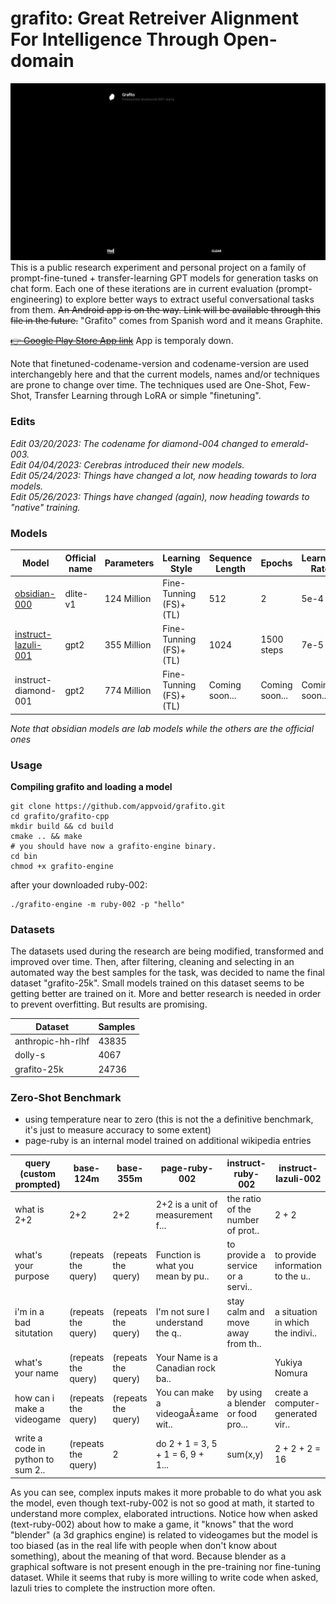 # grafito: Great Retreiver Alignment For Intelligence Through Open-domain
![Alt Text](https://raw.githubusercontent.com/appvoid/grafito/1a5d76f45bb1ceb5ca012b6337072796df00c383/grafito.gif)
This is a public research experiment and personal project on a family of prompt-fine-tuned + transfer-learning GPT models for generation tasks on chat form. Each one of these iterations are in current evaluation (prompt-engineering) to explore better ways to extract useful conversational tasks from them. ~~An Android app is on the way. Link will be available through this file in the future.~~ "Grafito" comes from Spanish word and it means Graphite.


~~[👉 Google Play Store App link](https://play.google.com/store/apps/details?id=com.nohakcoffeeofficial.grafitoai)~~
App is temporaly down.

Note that finetuned-codename-version and codename-version are used interchangebly here and that the current models, names and/or techniques are prone to change over time. The techniques used are One-Shot, Few-Shot, Transfer Learning through LoRA or simple "finetuning".

### Edits
*Edit 03/20/2023: The codename for diamond-004 changed to emerald-003.*<br>
*Edit 04/04/2023: Cerebras introduced their new models.*<br>
*Edit 05/24/2023: Things have changed a lot, now heading towards to lora models.* <br>
*Edit 05/26/2023: Things have changed (again), now heading towards to "native" training.* 

### Models
| Model       |Official name | Parameters  |     Learning Style     | Sequence Length | Epochs           | Learning Rate         | Dataset           | Published |
| ----------- | -----------  | ----------- | ---------------------- | --------------- | ---------------- | --------------------- | ----------------- |---------- |
|[obsidian-000](https://huggingface.co/appvoid/obsidian-000)|dlite-v1|124 Million| Fine-Tunning (FS)+(TL)| 512                   | 2                 | 5e-4      | anthropic-hh-rlhf | 🟩 |
|[instruct-lazuli-001](https://huggingface.co/appvoid/lazuli-001)    |gpt2    |355 Million| Fine-Tunning (FS)+(TL)| 1024                  | 1500 steps        | 7e-5      | grafito-l         | 🟩 |
|instruct-diamond-001 |gpt2          | 774 Million | Fine-Tunning (FS)+(TL) | Coming soon...  | Coming soon...   | Coming soon...        | Coming soon...    | ⬛        |

*Note that obsidian models are lab models while the others are the official ones*

### Usage
**Compiling grafito and loading a model**
```
git clone https://github.com/appvoid/grafito.git
cd grafito/grafito-cpp
mkdir build && cd build
cmake .. && make
# you should have now a grafito-engine binary.
cd bin
chmod +x grafito-engine
```
after your downloaded ruby-002:
```
./grafito-engine -m ruby-002 -p "hello"
```


### Datasets
The datasets used during the research are being modified, transformed and improved over time. Then, after filtering, cleaning and selecting in an automated way the best samples for the task, was decided to name the final dataset "grafito-25k". Small models trained on this dataset seems to be getting better are trained on it. More and better research is needed in order to prevent overfitting. But results are promising.

| Dataset           | Samples         |
| ----------------- | --------------- |
| anthropic-hh-rlhf | 43835           |
| dolly-s           | 4067            | 
| grafito-25k       | 24736           |

### Zero-Shot Benchmark

- using temperature near to zero (this is not the a definitive benchmark, it's just to measure accuracy to some extent)
- page-ruby is an internal model trained on additional wikipedia entries

| query (custom prompted)           | base-124m                         | base-355m                         | page-ruby-002                     | instruct-ruby-002                 | instruct-lazuli-002               |
| --------------------------------- | --------------------------------- | --------------------------------- | --------------------------------- | --------------------------------- | --------------------------------- |
| what is 2+2                       | 2+2                               | 2+2                               | 2+2 is a unit of measurement f... | the ratio of the number of prot.. | 2 + 2 |
| what's your purpose               | (repeats the query)               | (repeats the query)               | Function is what you mean by pu.. | to provide a service or a servi.. | to provide information to the u.. |
| i'm in a bad situtation           | (repeats the query)               | (repeats the query)               | I'm not sure I understand the q.. | stay calm and move away from th.. | a situation in which the indivi.. |
| what's your name                  | (repeats the query)               | (repeats the query)               | Your Name is a Canadian rock ba.. |                                   | Yukiya Nomura                     |
| how can i make a videogame        | (repeats the query)               | (repeats the query)               | You can make a videogaÃ±ame wit.. | by using a blender or food pro... | create a computer-generated vir.. |
| write a code in python to sum 2.. | (repeats the query)               | 2                                 | do 2 + 1 = 3, 5 + 1 = 6, 9 + 1... | sum(x,y)                          | 2 + 2 + 2 = 16                    |

As you can see, complex inputs makes it more probable to do what you ask the model, even though text-ruby-002 is not so good at math, it started to understand more complex, elaborated intructions. Notice how when asked (text-ruby-002) about how to make a game, it "knows" that the word "blender" (a 3d graphics engine) is related to videogames but the model is too biased (as in the real life with people when don't know about something), about the meaning of that word. Because blender as a graphical software is not present enough in the pre-training nor fine-tuning dataset. While it seems that ruby is more willing to write code when asked, lazuli tries to complete the instruction more often.












